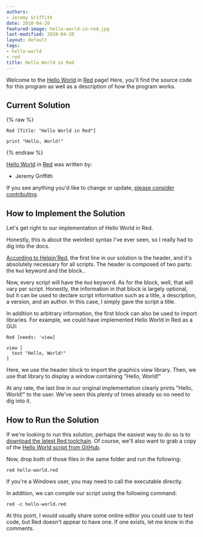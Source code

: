 ```yaml
---
authors:
- Jeremy Griffith
date: 2018-04-20
featured-image: hello-world-in-red.jpg
last-modified: 2018-04-20
layout: default
tags:
- hello-world
- red
title: Hello World in Red
---
```


Welcome to the [Hello World](https://sampleprograms.io/projects/hello-world) in [Red](https://sampleprograms.io/languages/red) page! Here, you'll find the source code for this program as well as a description of how the program works.

## Current Solution

{% raw %}

```red
Red [Title: "Hello World in Red"]

print "Hello, World!"
```

{% endraw %}

[Hello World](https://sampleprograms.io/projects/hello-world) in [Red](https://sampleprograms.io/languages/red) was written by:

- Jeremy Griffith

If you see anything you'd like to change or update, [please consider contributing](https://github.com/TheRenegadeCoder/sample-programs).

## How to Implement the Solution

Let's get right to our implementation of Hello World in Red.

Honestly, this is about the weirdest syntax I've ever seen, so I really
had to dig into the docs.

[According to Helpin'Red][1], the first line in our solution is the header,
and it's absolutely necessary for all scripts. The header is composed of two
parts: the `Red` keyword and the block..

Now, every script will have the `Red` keyword. As for the block, well, that
will vary per script. Honestly, the information in that block is largely
optional, but it can be used to declare script information such as a title,
a description, a version, and an author. In this case, I simply gave the
script a title.

In addition to arbitrary information, the first block can also be used to
import libraries. For example, we could have implemented Hello World in
Red as a GUI:

```red
Red [needs: 'view]

view [
  text "Hello, World!"
]
```

Here, we use the header block to import the graphics view library. Then,
we use that library to display a window containing "Hello, World!"

At any rate, the last line in our original implementation clearly prints
"Hello, World!" to the user. We've seen this plenty of times already so
no need to dig into it.

[1]: https://helpin.red/Helloworld-runandcompile.html


## How to Run the Solution

If we're looking to run this solution, perhaps the easiest way to do so
is to [download the latest Red toolchain][2]. Of course, we'll also want
to grab a copy of the [Hello World script from GitHub][3].

Now, drop both of those files in the same folder and run the following:

```console
red hello-world.red
```

If you're a Windows user, you may need to call the executable directly.

In addition, we can compile our script using the following command:

```console
red -c hello-world.red
```

At this point, I would usually share some online editor you could use to test
code, but Red doesn't appear to have one. If one exists, let me know in
the comments.

[2]: https://www.red-lang.org/p/download.html
[3]: https://github.com/TheRenegadeCoder/sample-programs/blob/main/archive/r/red/hello-world.red

